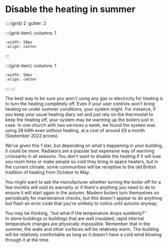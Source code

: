 # Disable the heating in summer 

<!-- - 1 star, £ -->

::::{grid} 2
:gutter: 2

:::{grid-item}
:columns: 1
```{image} ../images/cost-1.jpg
:width: 50px
:align: center
```
:::

:::{grid-item}
:columns: 1 
```{image} ../images/1-star.jpg
:width: 50px
:align: center
```
:::
::::

The best way to be sure you aren't using any gas or electricity 
for heating is to turn the heating completely off.  Even if your 
user controls won't bring heating on under summer conditions, 
your system might. For instance, if you keep your usual heating diary
set and just rely on the thermostat to keep the heating off, your
system may be warming up the boilers just in case.  In one church with two
services a week, we 
found the system was using 28 kWh even without heating, at a cost of around £9 a month 
(September 2022 prices).

We've given this 1 star, but depending on what's happening in your building, it could be more.  Radiators are a popular but expensive way of warming croissants in all seasons. 
You don't want to disable the heating if it will lose you room hires or make people so cold 
they bring in space
heaters, but in the current climate, some communities will be receptive to the old British 
tradition of heating from October to May.

You might want to ask the manufacturer whether turning the boiler off for a few months will void its warranty or if there's anything you need to do to ensure it will start again in the autumn.
Modern boilers turn themselves on periodically for maintenance checks, but this doesn't appear to do anything but flash an error code that you're unlikely to notice until autumn anyway.

You may be thinking, "but what if the temperature drops suddenly?"  
In stone buildings or 
buildings that are well insulated, rapid internal temperature 
changes are physically impossible.  Remember that in the summer, 
the walls and other surfaces will be relatively warm.  The 
building will be relatively comfortable as long as it doesn't have
a cold wind blowing through it at the time.

